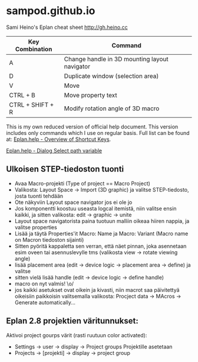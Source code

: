 # sampod.github.io
Sami Heino's Eplan cheat sheet
http://gh.heino.cc

| Key Combination  | Command
| ---------------- | ---
| A                | Change handle in 3D mounting layout navigator
| D                | Duplicate window (selection area)
| V                | Move
| CTRL + B         | Move property text
| CTRL + SHIFT + R | Modify rotation angle of 3D macro

This is my own reduced version of official help document. This version includes only commands which I use on regular basis. Full list can be found at: 
[Eplan.help - Overview of Shortcut Keys](https://www.eplan.help/help/platform/2.7/en-US/help/EPLAN_Help.htm#htm/gededitgui_k_tastaturbefehle.htm#kanchor426).

[Eplan.help - Dialog Select path variable](https://www.eplan.help/help/platform/2.8/en-US/help/EPLAN_Help.htm#htm/modaldialogsdb_d_pfadvariablen.htm)

## Ulkoisen STEP-tiedoston tuonti
- Avaa Macro-projekti (Type of project == Macro Project)
- Valikosta: Layout Space -> Import (3D graphic) ja valitse STEP-tiedosto, josta tuonti tehdään
- Ote näkyviin Layout space navigator jos ei ole jo
- Jos komponentti koostuu useasta logcal itemistä, niin valitse ensin kaikki, ja sitten valikosta: edit -> graphic -> unite
- Layout space navigatorista paina tuotuun malliin oikeaa hiiren nappia, ja valitse properties
- Lisää ja täytä Properties'it Macro: Name ja Macro: Variant (Macro name on Macron tiedoston sijainti)
- Sitten pyöritä kappaletta sen verran, että näet pinnan, joka asennetaan esim oveen tai asennuslevylle tms (valikosta view -> rotate viewing angle)
- lisää placement area (edit -> device logic -> placement area -> define) ja valitse 
- sitten vielä lisää handle (edit -> device logic -> define handle)
- macro on nyt valmis! \o/
- jos kaikki asetukset ovat oikein ja kivasti, niin macrot saa päivitettyä oikeisiin paikkoisin valitsemalla valikosta: Procject data -> MAcros -> Generate automatically...

## Eplan 2.8 projektien väritunnukset:
Aktivoi project gourps värit (rasti ruutuun color activated):
- Settings -> user -> display -> Project groups
Projektille asetetaan 
- Projects -> [projekti] -> display -> project group

